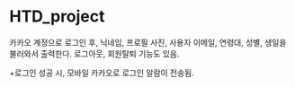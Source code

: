 # HTD_project

카카오 계정으로 로그인 후, 닉네임, 프로필 사진, 사용자 이메일, 연령대, 성별, 생일을 불러와서 출력한다.
로그아웃, 회원탈퇴 기능도 있음. 

+로그인 성공 시, 모바일 카카오로 로그인 알람이 전송됨.
